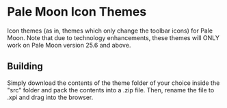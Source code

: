 # Pale Moon Icon Themes
Icon themes (as in, themes which only change the toolbar icons) for Pale Moon. Note that due to technology enhancements, these themes will ONLY work on Pale Moon version 25.6 and above.

## Building
Simply download the contents of the theme folder of your choice inside the "src" folder  and pack the contents into a .zip file. Then, rename the file to .xpi and drag into the browser.
